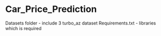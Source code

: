 # Car_Price_Prediction

Datasets folder - include 3 turbo_az dataset
Requirements.txt - libraries which is required
